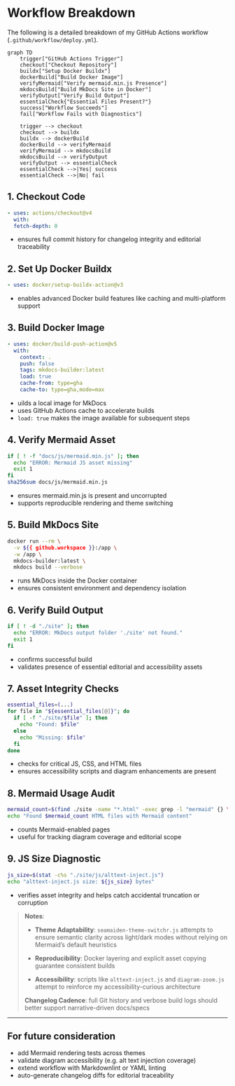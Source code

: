 # Workflow Breakdown

The following is a detailed breakdown of my GitHub Actions workflow (`.github/workflow/deploy.yml`).

```mermaid
graph TD
    trigger["GitHub Actions Trigger"]
    checkout["Checkout Repository"]
    buildx["Setup Docker Buildx"]
    dockerBuild["Build Docker Image"]
    verifyMermaid["Verify mermaid.min.js Presence"]
    mkdocsBuild["Build MkDocs Site in Docker"]
    verifyOutput["Verify Build Output"]
    essentialCheck{"Essential Files Present?"}
    success["Workflow Succeeds"]
    fail["Workflow Fails with Diagnostics"]
    
    trigger --> checkout
    checkout --> buildx
    buildx --> dockerBuild
    dockerBuild --> verifyMermaid
    verifyMermaid --> mkdocsBuild
    mkdocsBuild --> verifyOutput
    verifyOutput --> essentialCheck
    essentialCheck -->|Yes| success
    essentialCheck -->|No| fail
```

## 1. **Checkout Code**

```yaml
- uses: actions/checkout@v4
  with:
  fetch-depth: 0
```

- ensures full commit history for changelog integrity and editorial traceability

## 2. Set Up Docker Buildx

```yaml
- uses: docker/setup-buildx-action@v3
```

- enables advanced Docker build features like caching and multi-platform support

## 3. Build Docker Image

```yaml
- uses: docker/build-push-action@v5
  with:
    context: .
    push: false
    tags: mkdocs-builder:latest
    load: true
    cache-from: type=gha
    cache-to: type=gha,mode=max
```

- uilds a local image for MkDocs
- uses GitHub Actions cache to accelerate builds
- `load: true` makes the image available for subsequent steps

## 4. Verify Mermaid Asset

```bash
if [ ! -f "docs/js/mermaid.min.js" ]; then
  echo "ERROR: Mermaid JS asset missing"
  exit 1
fi
sha256sum docs/js/mermaid.min.js
```

- ensures mermaid.min.js is present and uncorrupted
- supports reproducible rendering and theme switching

## 5. Build MkDocs Site

```bash
docker run --rm \
  -v ${{ github.workspace }}:/app \
  -w /app \
  mkdocs-builder:latest \
  mkdocs build --verbose
```

- runs MkDocs inside the Docker container
- ensures consistent environment and dependency isolation

## 6. Verify Build Output

```bash
if [ ! -d "./site" ]; then
  echo "ERROR: MkDocs output folder './site' not found."
  exit 1
fi
```

- confirms successful build
- validates presence of essential editorial and accessibility assets

## 7. Asset Integrity Checks

```bash
essential_files=(...)
for file in "${essential_files[@]}"; do
  if [ -f "./site/$file" ]; then
    echo "Found: $file"
  else
    echo "Missing: $file"
  fi
done
```

- checks for critical JS, CSS, and HTML files
- ensures accessibility scripts and diagram enhancements are present

## 8. Mermaid Usage Audit

```bash
mermaid_count=$(find ./site -name "*.html" -exec grep -l "mermaid" {} \; | wc -l)
echo "Found $mermaid_count HTML files with Mermaid content"
```

- counts Mermaid-enabled pages
- useful for tracking diagram coverage and editorial scope

## 9. JS Size Diagnostic

```bash
js_size=$(stat -c%s "./site/js/alttext-inject.js")
echo "alttext-inject.js size: ${js_size} bytes"
```

- verifies asset integrity and helps catch accidental truncation or corruption

> **Notes**:
>
> - **Theme Adaptability**: `seamaiden-theme-switchr.js` attempts to ensure semantic clarity across light/dark modes without relying on Mermaid’s default heuristics
>
> - **Reproducibility**: Docker layering and explicit asset copying guarantee consistent builds
>
> - **Accessibility**: scripts like `alttext-inject.js` and `diagram-zoom.js` attempt to reinforce my accessibility-curious architecture
>
> **Changelog Cadence**: full Git history and verbose build logs should better support narrative-driven docs/specs

---

## For future consideration  

- add Mermaid rendering tests across themes
- validate diagram accessibility (e.g. alt text injection coverage)
- extend workflow with Markdownlint or YAML linting
- auto-generate changelog diffs for editorial traceability
